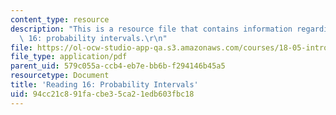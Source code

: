 ```yaml
---
content_type: resource
description: "This is a resource file that contains information regarding reading\
  \ 16: probability intervals.\r\n"
file: https://ol-ocw-studio-app-qa.s3.amazonaws.com/courses/18-05-introduction-to-probability-and-statistics-spring-2014/94cc21c891facbe35ca21edb603fbc18_MIT18_05S14_Reading16.pdf
file_type: application/pdf
parent_uid: 579c055a-ccb4-eb7e-bb6b-f294146b45a5
resourcetype: Document
title: 'Reading 16: Probability Intervals'
uid: 94cc21c8-91fa-cbe3-5ca2-1edb603fbc18
---
```

